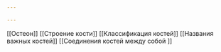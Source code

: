```yaml
---

---
```

[[Остеон]]
[[Строение кости]]
[[Классификация костей]]
[[Названия важных костей]]
[[Соединения костей между собой ]]